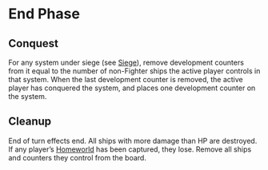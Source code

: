 # End Phase

## Conquest

For any system under siege (see [Siege](/etc/additional-rules.html#siege)), remove development counters from it equal to the number of non-Fighter ships the active player controls in that system. When the last development counter is removed, the active player has conquered the system, and places one development counter on the system.

## Cleanup

End of turn effects end. All ships with more damage than HP are destroyed. If any player’s [Homeworld](https://www.starcomgame.com/card-database?selectedCard=Homeworld) has been captured, they lose. Remove all ships and counters they control from the board.
